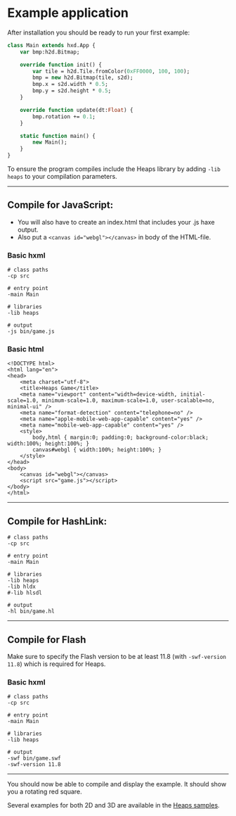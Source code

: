 # Example application

After installation you should be ready to run your first example:

```haxe
class Main extends hxd.App {
	var bmp:h2d.Bitmap;

	override function init() {
		var tile = h2d.Tile.fromColor(0xFF0000, 100, 100);
		bmp = new h2d.Bitmap(tile, s2d);
		bmp.x = s2d.width * 0.5;
		bmp.y = s2d.height * 0.5;
	}

	override function update(dt:Float) {
		bmp.rotation += 0.1;
	}

	static function main() {
		new Main();
	}
}
```

To ensure the program compiles include the Heaps library by adding `-lib heaps` to your compilation parameters.

---

## Compile for JavaScript:

 * You will also have to create an index.html that includes your .js haxe output.
 * Also put a `<canvas id="webgl"></canvas>` in body of the HTML-file.

### Basic hxml

```hxml
# class paths
-cp src

# entry point
-main Main

# libraries
-lib heaps

# output
-js bin/game.js
```
### Basic html

```hxml
<!DOCTYPE html>
<html lang="en">
<head>
	<meta charset="utf-8">
	<title>Heaps Game</title>
	<meta name="viewport" content="width=device-width, initial-scale=1.0, minimum-scale=1.0, maximum-scale=1.0, user-scalable=no, minimal-ui" />
	<meta name="format-detection" content="telephone=no" />
	<meta name="apple-mobile-web-app-capable" content="yes" />
	<meta name="mobile-web-app-capable" content="yes" />
	<style>
		body,html { margin:0; padding:0; background-color:black; width:100%; height:100%; }
		canvas#webgl { width:100%; height:100%; }
	</style>
</head>
<body>
	<canvas id="webgl"></canvas>
	<script src="game.js"></script>
</body>
</html>
```

---

## Compile for HashLink:

```hxml
# class paths
-cp src

# entry point
-main Main

# libraries
-lib heaps
-lib hldx
#-lib hlsdl

# output
-hl bin/game.hl
```

---

## Compile for Flash
Make sure to specify the Flash version to be at least 11.8 (with `-swf-version 11.8`) which is required for Heaps.

### Basic hxml

```hxml
# class paths
-cp src

# entry point
-main Main

# libraries
-lib heaps

# output
-swf bin/game.swf
-swf-version 11.8
```

---

You should now be able to compile and display the example. It should show you a rotating red square.

Several examples for both 2D and 3D are available in the [Heaps samples](samples/).
